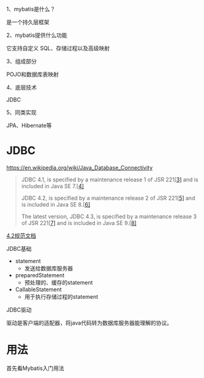 1、mybatis是什么？

是一个持久层框架

2、mybatis提供什么功能

它支持自定义 SQL、存储过程以及高级映射

3、组成部分

POJO和数据库表映射

4、底层技术

JDBC

5、同类实现

JPA、Hibernate等





# JDBC

https://en.wikipedia.org/wiki/Java_Database_Connectivity

> JDBC 4.1, is specified by a maintenance release 1 of JSR 221[[3\]](https://en.wikipedia.org/wiki/Java_Database_Connectivity#cite_note-3) and is included in Java SE 7.[[4\]](https://en.wikipedia.org/wiki/Java_Database_Connectivity#cite_note-4)
>
> JDBC 4.2, is specified by a maintenance release 2 of JSR 221[[5\]](https://en.wikipedia.org/wiki/Java_Database_Connectivity#cite_note-5) and is included in Java SE 8.[[6\]](https://en.wikipedia.org/wiki/Java_Database_Connectivity#cite_note-6)
>
> The latest version, JDBC 4.3, is specified by a maintenance release 3 of JSR 221[[7\]](https://en.wikipedia.org/wiki/Java_Database_Connectivity#cite_note-7) and is included in Java SE 9.[[8\]](https://en.wikipedia.org/wiki/Java_Database_Connectivity#cite_note-8)



[4.2规范文档](https://download.oracle.com/otndocs/jcp/jdbc-4_2-mrel2-spec/index.html)





JDBC基础

- statement
  - 发送给数据库服务器
- preparedStatement
  - 预处理的、缓存的statement
- CallableStatement
  - 用于执行存储过程的statement



JDBC驱动

驱动是客户端的适配器，将java代码转为数据库服务器能理解的协议。

# 用法



首先看Mybatis入门用法






